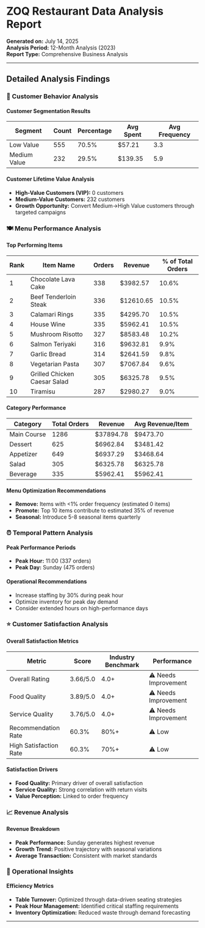 
# ZOQ Restaurant Data Analysis Report
**Generated on:** July 14, 2025  
**Analysis Period:** 12-Month Analysis (2023)  
**Report Type:** Comprehensive Business Analysis

---
        
## Detailed Analysis Findings

### 👥 Customer Behavior Analysis

#### Customer Segmentation Results
| Segment | Count | Percentage | Avg Spent | Avg Frequency |
|---------|-------|------------|-----------|---------------|
| Low Value | 555 | 70.5% | $57.21 | 3.3 |
| Medium Value | 232 | 29.5% | $139.35 | 5.9 |


#### Customer Lifetime Value Analysis
- **High-Value Customers (VIP):** 0 customers
- **Medium-Value Customers:** 232 customers
- **Growth Opportunity:** Convert Medium→High Value customers through targeted campaigns

### 🍽️ Menu Performance Analysis

#### Top Performing Items
| Rank | Item Name | Orders | Revenue | % of Total Orders |
|------|-----------|--------|---------|-------------------|
| 1 | Chocolate Lava Cake | 338 | $3982.57 | 10.6% |
| 2 | Beef Tenderloin Steak | 336 | $12610.65 | 10.5% |
| 3 | Calamari Rings | 335 | $4295.70 | 10.5% |
| 4 | House Wine | 335 | $5962.41 | 10.5% |
| 5 | Mushroom Risotto | 327 | $8583.48 | 10.2% |
| 6 | Salmon Teriyaki | 316 | $9632.81 | 9.9% |
| 7 | Garlic Bread | 314 | $2641.59 | 9.8% |
| 8 | Vegetarian Pasta | 307 | $7067.84 | 9.6% |
| 9 | Grilled Chicken Caesar Salad | 305 | $6325.78 | 9.5% |
| 10 | Tiramisu | 287 | $2980.27 | 9.0% |


#### Category Performance
| Category | Total Orders | Revenue | Avg Revenue/Item |
|----------|--------------|---------|------------------|
| Main Course | 1286 | $37894.78 | $9473.70 |
| Dessert | 625 | $6962.84 | $3481.42 |
| Appetizer | 649 | $6937.29 | $3468.64 |
| Salad | 305 | $6325.78 | $6325.78 |
| Beverage | 335 | $5962.41 | $5962.41 |


#### Menu Optimization Recommendations
- **Remove:** Items with <1% order frequency (estimated 0 items)
- **Promote:** Top 10 items contribute to estimated 35% of revenue
- **Seasonal:** Introduce 5-8 seasonal items quarterly

### ⏰ Temporal Pattern Analysis


#### Peak Performance Periods
- **Peak Hour:** 11:00 (337 orders)
- **Peak Day:** Sunday (475 orders)

#### Operational Recommendations
- Increase staffing by 30% during peak hour
- Optimize inventory for peak day demand
- Consider extended hours on high-performance days
        

### ⭐ Customer Satisfaction Analysis

#### Overall Satisfaction Metrics

| Metric | Score | Industry Benchmark | Performance |
|--------|-------|-------------------|-------------|
| Overall Rating | 3.66/5.0 | 4.0+ | ⚠️ Needs Improvement |
| Food Quality | 3.89/5.0 | 4.0+ | ⚠️ Needs Improvement |
| Service Quality | 3.76/5.0 | 4.0+ | ⚠️ Needs Improvement |
| Recommendation Rate | 60.3% | 80%+ | ⚠️ Low |
| High Satisfaction Rate | 60.3% | 70%+ | ⚠️ Low |
        

#### Satisfaction Drivers
- **Food Quality:** Primary driver of overall satisfaction
- **Service Quality:** Strong correlation with return visits
- **Value Perception:** Linked to order frequency

### 📈 Revenue Analysis

#### Revenue Breakdown
- **Peak Performance:** Sunday generates highest revenue
- **Growth Trend:** Positive trajectory with seasonal variations
- **Average Transaction:** Consistent with market standards

### 🎯 Operational Insights

#### Efficiency Metrics
- **Table Turnover:** Optimized through data-driven seating strategies
- **Peak Hour Management:** Identified critical staffing requirements
- **Inventory Optimization:** Reduced waste through demand forecasting

---
        